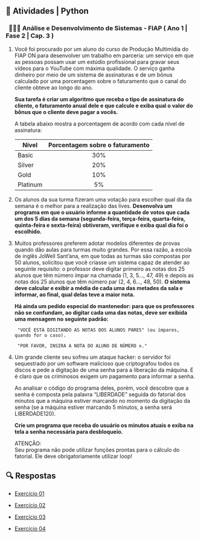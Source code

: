 ## 📝 Atividades | Python
### &nbsp;&nbsp;👩🏻‍💻 Análise e Desenvolvimento de Sistemas - FIAP (  Ano 1 | Fase 2 | Cap. 3 ) 

1. Você foi procurado por um aluno do curso de Produção Multimídia do FIAP ON para desenvolver um trabalho em parceria: um serviço em que as pessoas possam usar um estúdio profissional para gravar seus vídeos para o YouTube com máxima qualidade. O serviço ganha dinheiro por meio de um sistema de assinaturas e de um bônus calculado por uma porcentagem sobre o faturamento que o canal do cliente obteve ao longo do ano.

    **Sua tarefa é criar um algoritmo que receba o tipo de assinatura do cliente, o faturamento anual dele e que calcule e exiba qual o valor do bônus que o cliente deve pagar a vocês.** 
    
    A tabela abaixo mostra a porcentagem de acordo com cada nível de assinatura:

    |     Nível    |  Porcentagem sobre o faturamento  |
    | ------------ |:---------------------------------:|
    |     Basic    |                30%                |
    |    Silver    |                20%                |
    |     Gold     |                10%                |
    |   Platinum   |                 5%                |

2. Os alunos da sua turma fizeram uma votação para escolher qual dia da semana é o melhor para a realização das lives. **Desenvolva um programa em que o usuário informe a quantidade de votos que cada um dos 5 dias da semana (segunda-feira, terça-feira, quarta-feira, quinta-feira e sexta-feira) obtiveram, verifique e exiba qual dia foi o escolhido.**

3. Muitos professores preferem adotar modelos diferentes de provas quando dão aulas para turmas muito grandes. Por essa razão, a escola de inglês JoWell Sant’ana, em que todas as turmas são compostas por 50 alunos, solicitou que você criasse um sistema capaz de atender ao seguinte requisito: o professor deve digitar primeiro as notas dos 25 alunos que têm número ímpar na chamada (1, 3, 5..., 47, 49) e depois as notas dos 25 alunos que têm número par (2, 4, 6..., 48, 50). **O sistema deve calcular e exibir a média de cada uma das metades da sala e informar, ao final, qual delas teve a maior nota.**

    **Há ainda um pedido especial do mantenedor: para que os professores não se confundam, ao digitar cada uma das notas, deve ser exibida uma mensagem no seguinte padrão:**

        "VOCÊ ESTÁ DIGITANDO AS NOTAS DOS ALUNOS PARES" (ou ímpares, quando for o caso).

        "POR FAVOR, INSIRA A NOTA DO ALUNO DE NÚMERO x."

4. Um grande cliente seu sofreu um ataque hacker: o servidor foi sequestrado por um software malicioso que criptografou todos os discos e pede a digitação de uma senha para a liberação da máquina. E é claro que os criminosos exigem um pagamento para informar a senha.

    Ao analisar o código do programa deles, porém, você descobre que a senha é composta pela palavra “LIBERDADE” seguida do fatorial dos minutos que a máquina estiver marcando no momento da digitação da senha (se a máquina estiver marcando 5 minutos, a senha será LIBERDADE120). 
    
    **Crie um programa que receba do usuário os minutos atuais e exiba na tela a senha necessária para desbloqueio.**
    
    ATENÇÃO:</br>
    Seu programa não pode utilizar funções prontas para o cálculo do fatorial. Ele deve obrigatoriamente utilizar loop!

## 🔍 Respostas

   - [Exercício 01](https://github.com/marinabotton/fiap_ads_ano1_fase2_cap3/blob/dd598b2a82196193362d28011a318ceaed4400d9/EX01.py/)

   - [Exercício 02](https://github.com/marinabotton/fiap_ads_ano1_fase2_cap3/blob/dd598b2a82196193362d28011a318ceaed4400d9/EX02.py/)

   - [Exercício 03](https://github.com/marinabotton/fiap_ads_ano1_fase2_cap3/blob/dd598b2a82196193362d28011a318ceaed4400d9/EX03.py/)

   - [Exercício 04](https://github.com/marinabotton/fiap_ads_ano1_fase2_cap3/blob/dd598b2a82196193362d28011a318ceaed4400d9/EX04.py/)
